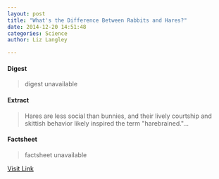 ```yaml
---
layout: post
title: "What's the Difference Between Rabbits and Hares?"
date: 2014-12-20 14:51:48
categories: Science
author: Liz Langley

---
```



#### Digest
>digest unavailable

#### Extract
>Hares are less social than bunnies, and their lively courtship and skittish behavior likely inspired the term "harebrained."...

#### Factsheet
>factsheet unavailable

[Visit Link](http://feeds.nationalgeographic.com/~r/ng/News/News_Main/~3/i9_2nR0T9Kk/)



